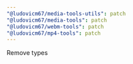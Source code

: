 ```yaml
---
"@ludovicm67/media-tools-utils": patch
"@ludovicm67/media-tools": patch
"@ludovicm67/webm-tools": patch
"@ludovicm67/mp4-tools": patch
---
```


Remove types
